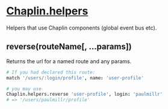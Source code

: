 # [Chaplin.helpers](../src/chaplin/lib/helpers.coffee)

Helpers that use Chaplin components (global event bus etc).

## reverse(routeName[, ...params])
Returns the url for a named route and any params.

```coffeescript
# If you had declared this route:
match '/users/:login/profile', name: 'user-profile'

# you may use
Chaplin.helpers.reverse 'user-profile', login: 'paulmillr'
# => '/users/paulmillr/profile'
```
